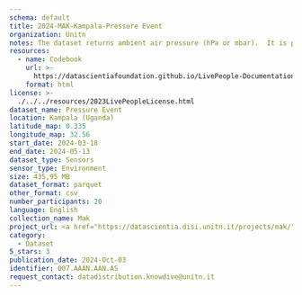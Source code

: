 ```yaml
---
schema: default
title: 2024-MAK-Kampala-Pressure Event
organization: Unitn
notes: The dataset returns ambient air pressure (hPa or mbar).  It is part of the Makerere data collection, which contains data about the everyday life activities of students coming from Makerere University located in Uganda. The data were collected via questionnaires, data coming from 30 smartphone sensors associated to thousand self-reported annotations over a period of 8 weeks.
resources:
  - name: Codebook
    url: >-
      https://datascientiafoundation.github.io/LivePeople-Documentation/codebooks/2024-MAK-Kampala-pressure.html
    format: html
license: >-
  ./../../resources/2023LivePeopleLicense.html
dataset_name: Pressure Event
location: Kampala (Uganda)
latitude_map: 0.335
longitude_map: 32.56
start_date: 2024-03-18 
end_date: 2024-05-13 
dataset_type: Sensors
sensor_type: Environment
size: 435,95 MB
dataset_format: parquet
other_format: csv
number_participants: 20
language: English
collection_name: Mak
project_url: <a href="https://datascientia.disi.unitn.it/projects/mak/">https://datascientia.disi.unitn.it/projects/mak/</a>
category:
  - Dataset
5_stars: 3
publication_date: 2024-Oct-03
identifier: 007.AAAN.AAN.AS
request_contact: datadistribution.knowdive@unitn.it
---
```

